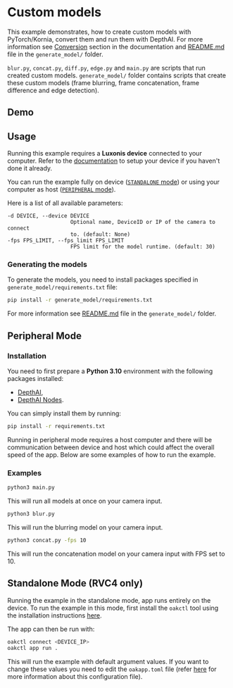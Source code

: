 # Custom models

This example demonstrates, how to create custom models with PyTorch/Kornia, convert them and run them with DepthAI. For more information see [Conversion](https://rvc4.docs.luxonis.com/software/ai-inference/conversion/) section in the documentation and [README.md](generate_model/README.md) file in the `generate_model/` folder.

`blur.py`, `concat.py`, `diff.py`, `edge.py` and `main.py` are scripts that run created custom models. `generate_model/` folder contains scripts that create these custom models (frame blurring, frame concatenation, frame difference and edge detection).

## Demo

## Usage

Running this example requires a **Luxonis device** connected to your computer. Refer to the [documentation](https://stg.docs.luxonis.com/software-v3/) to setup your device if you haven't done it already.

You can run the example fully on device ([`STANDALONE` mode](#standalone-mode-rvc4-only)) or using your computer as host ([`PERIPHERAL` mode](#peripheral-mode)).

Here is a list of all available parameters:

```
-d DEVICE, --device DEVICE
                    Optional name, DeviceID or IP of the camera to connect
                    to. (default: None)
-fps FPS_LIMIT, --fps_limit FPS_LIMIT
                    FPS limit for the model runtime. (default: 30)
```

### Generating the models

To generate the models, you need to install packages specified in `generate_model/requirements.txt` file:

```bash
pip install -r generate_model/requirements.txt
```

For more information see [README.md](generate_model/README.md) file in the `generate_model/` folder.

## Peripheral Mode

### Installation

You need to first prepare a **Python 3.10** environment with the following packages installed:

- [DepthAI](https://pypi.org/project/depthai/),
- [DepthAI Nodes](https://pypi.org/project/depthai-nodes/).

You can simply install them by running:

```bash
pip install -r requirements.txt
```

Running in peripheral mode requires a host computer and there will be communication between device and host which could affect the overall speed of the app. Below are some examples of how to run the example.

### Examples

```bash
python3 main.py
```

This will run all models at once on your camera input.

```bash
python3 blur.py
```

This will run the blurring model on your camera input.

```bash
python3 concat.py -fps 10
```

This will run the concatenation model on your camera input with FPS set to 10.

## Standalone Mode (RVC4 only)

Running the example in the standalone mode, app runs entirely on the device.
To run the example in this mode, first install the `oakctl` tool using the installation instructions [here](https://stg.docs.luxonis.com/software-v3/oak-apps/oakctl).

The app can then be run with:

```bash
oakctl connect <DEVICE_IP>
oakctl app run .
```

This will run the example with default argument values. If you want to change these values you need to edit the `oakapp.toml` file (refer [here](https://stg.docs.luxonis.com/software-v3/oak-apps/configuration/) for more information about this configuration file).

